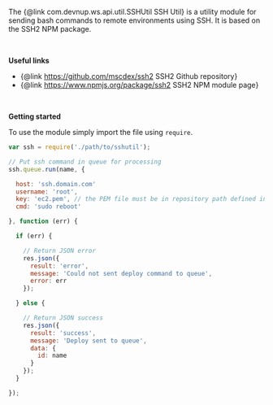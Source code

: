 <p />
<p />
The  {@link com.devnup.ws.api.util.SSHUtil SSH Util} is a utility module for sending bash commands to remote environments using SSH. It is based on the SSH2 NPM package. 
<p><br /></p>

**Useful links**
- {@link https://github.com/mscdex/ssh2 SSH2 Github repository}
- {@link https://www.npmjs.org/package/ssh2 SSH2 NPM module page}
<p><br /></p>

**Getting started**

To use the module simply import the file using ```require```.

```javascript
var ssh = require('./path/to/sshutil');

// Put ssh command in queue for processing
ssh.queue.run(name, {

  host: 'ssh.domain.com'
  username: 'root',
  key: 'ec2.pem', // the PEM file must be in repository path defined in default.json
  cmd: 'sudo reboot'

}, function (err) {

  if (err) {

    // Return JSON error
    res.json({
      result: 'error',
      message: 'Could not sent deploy command to queue',
      error: err
    });

  } else {

    // Return JSON success
    res.json({
      result: 'success',
      message: 'Deploy sent to queue',
      data: {
        id: name
      }
    });
  }

});
```